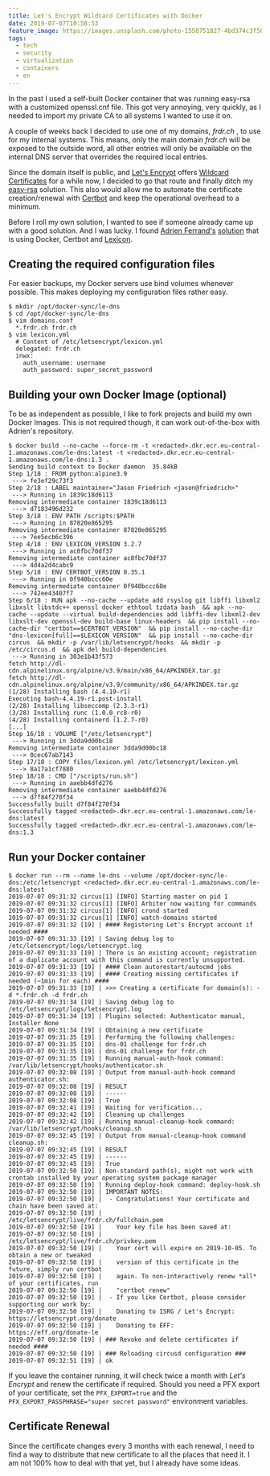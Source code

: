 ```yaml
---
title: Let's Encrypt Wildcard Certificates with Docker
date: 2019-07-07T10:58:53
feature_image: https://images.unsplash.com/photo-1550751827-4bd374c3f58b?ixlib=rb-1.2.1&q=80&fm=jpg&crop=entropy&cs=tinysrgb&w=1080&fit=max&ixid=eyJhcHBfaWQiOjExNzczfQ
tags:
  - tech
  - security
  - virtualization
  - containers
  - en
---
```


In the past I used a self-built Docker container that was running easy-rsa with a customized openssl.cnf file. This got very annoying, very quickly, as I needed to import my private CA to all systems I wanted to use it on.

A couple of weeks back I decided to use one of my domains, _frdr.ch_ , to use for my internal systems. This means, only the main domain _frdr.ch_ will be exposed to the outside word, all other entries will only be available on the internal DNS server that overrides the required local entries.

Since the domain itself is public, and [Let's Encrypt](https://letsencrypt.org/) offers [Wildcard Certificates](https://community.letsencrypt.org/t/acme-v2-and-wildcard-certificate-support-is-live/55579) for a while now, I decided to go that route and finally ditch my [easy-rsa](https://github.com/OpenVPN/easy-rsa) solution. This also would allow me to automate the certificate creation/renewal with [Certbot](https://certbot.eff.org/) and keep the operational overhead to a minimum.

Before I roll my own solution, I wanted to see if someone already came up with a good solution. And I was lucky. I found [Adrien Ferrand's](https://github.com/adferrand) [solution](https://github.com/adferrand/docker-letsencrypt-dns) that is using Docker, Certbot and [Lexicon](https://github.com/AnalogJ/lexicon).

## Creating the required configuration files

For easier backups, my Docker servers use bind volumes whenever possible. This makes deploying my configuration files rather easy.

```shell
$ mkdir /opt/docker-sync/le-dns
$ cd /opt/docker-sync/le-dns
$ vim domains.conf
  *.frdr.ch frdr.ch
$ vim lexicon.yml
  # Content of /etc/letsencrypt/lexicon.yml
  delegated: frdr.ch
  inwx:
    auth_username: username
    auth_password: super_secret_password
```

## Building your own Docker Image (optional)

To be as independent as possible, I like to fork projects and build my own Docker Images. This is not required though, it can work out-of-the-box with Adrien's repository.

```shell
$ docker build --no-cache --force-rm -t <redacted>.dkr.ecr.eu-central-1.amazonaws.com/le-dns:latest -t <redacted>.dkr.ecr.eu-central-1.amazonaws.com/le-dns:1.3 .
Sending build context to Docker daemon  35.84kB
Step 1/18 : FROM python:alpine3.9
 ---> fe3ef29c73f3
Step 2/18 : LABEL maintainer="Jason Friedrich <jason@friedrich>"
 ---> Running in 1839c18d6113
Removing intermediate container 1839c18d6113
 ---> d7183496d232
Step 3/18 : ENV PATH /scripts:$PATH
 ---> Running in 87820e865295
Removing intermediate container 87820e865295
 ---> 7ee5ecb6c396
Step 4/18 : ENV LEXICON_VERSION 3.2.7
 ---> Running in ac8fbc70df37
Removing intermediate container ac8fbc70df37
 ---> 4d4a2d4cabc9
Step 5/18 : ENV CERTBOT_VERSION 0.35.1
 ---> Running in 0f940bccc60e
Removing intermediate container 0f940bccc60e
 ---> 742ee43407f7
Step 6/18 : RUN apk --no-cache --update add rsyslog git libffi libxml2 libxslt libstdc++ openssl docker ethtool tzdata bash  && apk --no-cache --update --virtual build-dependencies add libffi-dev libxml2-dev libxslt-dev openssl-dev build-base linux-headers  && pip install --no-cache-dir "certbot==$CERTBOT_VERSION"  && pip install --no-cache-dir "dns-lexicon[full]==$LEXICON_VERSION"  && pip install --no-cache-dir circus  && mkdir -p /var/lib/letsencrypt/hooks  && mkdir -p /etc/circus.d  && apk del build-dependencies
 ---> Running in 303e1b43f573
fetch http://dl-cdn.alpinelinux.org/alpine/v3.9/main/x86_64/APKINDEX.tar.gz
fetch http://dl-cdn.alpinelinux.org/alpine/v3.9/community/x86_64/APKINDEX.tar.gz
(1/28) Installing bash (4.4.19-r1)
Executing bash-4.4.19-r1.post-install
(2/28) Installing libseccomp (2.3.3-r1)
(3/28) Installing runc (1.0.0_rc8-r0)
(4/28) Installing containerd (1.2.7-r0)
[...]
Step 16/18 : VOLUME ["/etc/letsencrypt"]
 ---> Running in 3dda9d00bc18
Removing intermediate container 3dda9d00bc18
 ---> 0cec67ab7143
Step 17/18 : COPY files/lexicon.yml /etc/letsencrypt/lexicon.yml
 ---> 8a17a1cf7880
Step 18/18 : CMD ["/scripts/run.sh"]
 ---> Running in aaebb4dfd276
Removing intermediate container aaebb4dfd276
 ---> d7f84f270f34
Successfully built d7f84f270f34
Successfully tagged <redacted>.dkr.ecr.eu-central-1.amazonaws.com/le-dns:latest
Successfully tagged <redacted>.dkr.ecr.eu-central-1.amazonaws.com/le-dns:1.3
```

## Run your Docker container

```shell
$ docker run --rm --name le-dns --volume /opt/docker-sync/le-dns:/etc/letsencrypt <redacted>.dkr.ecr.eu-central-1.amazonaws.com/le-dns:latest
2019-07-07 09:31:32 circus[1] [INFO] Starting master on pid 1
2019-07-07 09:31:32 circus[1] [INFO] Arbiter now waiting for commands
2019-07-07 09:31:32 circus[1] [INFO] crond started
2019-07-07 09:31:32 circus[1] [INFO] watch-domains started
2019-07-07 09:31:32 [19] | #### Registering Let's Encrypt account if needed ####
2019-07-07 09:31:33 [19] | Saving debug log to /etc/letsencrypt/logs/letsencrypt.log
2019-07-07 09:31:33 [19] | There is an existing account; registration of a duplicate account with this command is currently unsupported.
2019-07-07 09:31:33 [19] | #### Clean autorestart/autocmd jobs
2019-07-07 09:31:33 [19] | #### Creating missing certificates if needed (~1min for each) ####
2019-07-07 09:31:33 [19] | >>> Creating a certificate for domain(s): -d *.frdr.ch -d frdr.ch
2019-07-07 09:31:34 [19] | Saving debug log to /etc/letsencrypt/logs/letsencrypt.log
2019-07-07 09:31:34 [19] | Plugins selected: Authenticator manual, Installer None
2019-07-07 09:31:34 [19] | Obtaining a new certificate
2019-07-07 09:31:35 [19] | Performing the following challenges:
2019-07-07 09:31:35 [19] | dns-01 challenge for frdr.ch
2019-07-07 09:31:35 [19] | dns-01 challenge for frdr.ch
2019-07-07 09:31:35 [19] | Running manual-auth-hook command: /var/lib/letsencrypt/hooks/authenticator.sh
2019-07-07 09:32:08 [19] | Output from manual-auth-hook command authenticator.sh:
2019-07-07 09:32:08 [19] | RESULT
2019-07-07 09:32:08 [19] | ------
2019-07-07 09:32:08 [19] | True
2019-07-07 09:32:41 [19] | Waiting for verification...
2019-07-07 09:32:42 [19] | Cleaning up challenges
2019-07-07 09:32:42 [19] | Running manual-cleanup-hook command: /var/lib/letsencrypt/hooks/cleanup.sh
2019-07-07 09:32:45 [19] | Output from manual-cleanup-hook command cleanup.sh:
2019-07-07 09:32:45 [19] | RESULT
2019-07-07 09:32:45 [19] | ------
2019-07-07 09:32:45 [19] | True
2019-07-07 09:32:50 [19] | Non-standard path(s), might not work with crontab installed by your operating system package manager
2019-07-07 09:32:50 [19] | Running deploy-hook command: deploy-hook.sh
2019-07-07 09:32:50 [19] | IMPORTANT NOTES:
2019-07-07 09:32:50 [19] |  - Congratulations! Your certificate and chain have been saved at:
2019-07-07 09:32:50 [19] |    /etc/letsencrypt/live/frdr.ch/fullchain.pem
2019-07-07 09:32:50 [19] |    Your key file has been saved at:
2019-07-07 09:32:50 [19] |    /etc/letsencrypt/live/frdr.ch/privkey.pem
2019-07-07 09:32:50 [19] |    Your cert will expire on 2019-10-05. To obtain a new or tweaked
2019-07-07 09:32:50 [19] |    version of this certificate in the future, simply run certbot
2019-07-07 09:32:50 [19] |    again. To non-interactively renew *all* of your certificates, run
2019-07-07 09:32:50 [19] |    "certbot renew"
2019-07-07 09:32:50 [19] |  - If you like Certbot, please consider supporting our work by:
2019-07-07 09:32:50 [19] |    Donating to ISRG / Let's Encrypt:   https://letsencrypt.org/donate
2019-07-07 09:32:50 [19] |    Donating to EFF:                    https://eff.org/donate-le
2019-07-07 09:32:50 [19] | ### Revoke and delete certificates if needed ####
2019-07-07 09:32:50 [19] | ### Reloading circusd configuration ###
2019-07-07 09:32:51 [19] | ok
```

If you leave the container running, it will check twice a month with _Let's Encrypt_ and renew the certificate if required. Should you need a PFX export of your certificate, set the `PFX_EXPORT=true` and the `PFX_EXPORT_PASSPHRASE="super secret password"` environment variables.

## Certificate Renewal

Since the certificate changes every 3 months with each renewal, I need to find a way to distribute that new certificate to all the places that need it. I am not 100% how to deal with that yet, but I already have some ideas.
